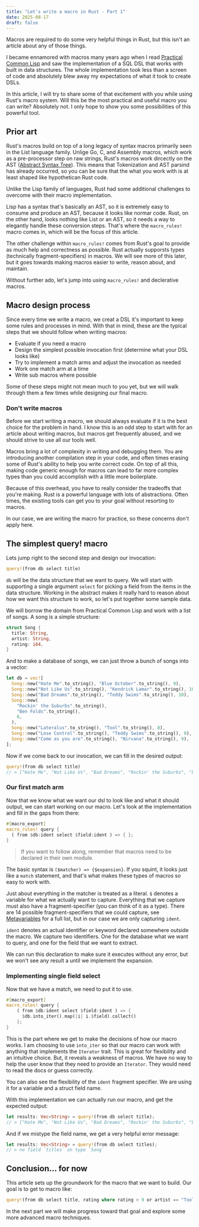 ```yaml
---
title: "Let's write a macro in Rust - Part 1"
date: 2025-08-17
draft: false
---
```

Macros are required to do some very helpful things in Rust, but this isn't an article about any of those things.

I became ennamored with macros many years ago when I read [Practical Common Lisp](https://gigamonkeys.com/book/) and saw the implementation of a SQL DSL that works with built in data structures. The whole implementation took less than a screen of code and absolutely blew away my expectations of what it took to create DSLs.

In this article, I will try to share some of that excitement with you while using Rust's macro system. Will this be the most practical and useful macro you can write? Absolutely not. I only hope to show you some possibilities of this powerful tool.

## Prior art

Rust's macros build on top of a long legacy of syntax macros primarily seen in the List language family. Unlige Go, C, and Assembly macros, which work as a pre-processor step on raw strings, Rust's macros work dircectly on the AST ([Abstract Syntax Tree](https://en.wikipedia.org/wiki/Abstract_syntax_tree)). This means that Tokenization and AST parsind has already occurred, so you can be sure that the what you work with is at least shaped like hypothetican Rust code.

Unlike the Lisp family of languages, Rust had some additional challenges to overcome with their macro implementation.

Lisp has a syntax that's basically an AST, so it is extremely easy to consume and produce an AST, because it looks like normar code. Rust, on the other hand, looks nothing like List or an AST, so it needs a way to elegantly handle these conversion steps. That's where the `macro_rules!` macro comes in, which will be the focus of this article.

The other challenge within `macro_rules!` comes from Rust's goal to provide as much help and correctness as possible. Rust actually supporsts types (technically fragment-specifiers) in macros. We will see more of this later, but it goes towards making macros easier to write, reason about, and maintain.

Without further ado, let's jump into using `macro_rules!` and declerative macros.

## Macro design process

Since every time we write a macro, we creat a DSL it's important to keep some rules and processes in mind. With that in mind, these are the typical steps that we should follow when writing macros:

- Evaluate if you need a macro
- Design the simplest possible invocation first (determine what your DSL looks like)
- Try to implement a match arms and adjust the invocation as needed
- Work one match arm at a time
- Write sub macros where possible

Some of these steps might not mean much to you yet, but we will walk through them a few times while designing our final macro.

### Don't write macros

Before we start writing a macro, we should always evaluate if it is the best choice for the problem in hand. I know this is an odd step to start with for an article about writing macros, but macros get frequently abused, and we should strive to use all our tools well.

Macros bring a lot of complexity in writing and debugging them. You are introducing another compilation step in your code, and often times erasing some of Rust's ability to help you write correct code. On top of all this, making code generic enough for macros can lead to far more complex types than you could accomplish with a little more boilerplate.

Because of this overhead, you have to really consider the tradeoffs that you're making. Rust is a powerful language with lots of abstractions. Often times, the existing tools can get you to your goal without resorting to macros.

In our case, we are writing the macro for practice, so these concerns don't apply here.

## The simplest query! macro

Lets jump right to the second step and design our invocation:

```rust
query!(from db select title)
```

`db` will be the data structure that we want to query. We will start with supporting a single argument `select` for picking a field from the items in the data structure. Working in the abstract makes it really hard to reason about how we want this structure to work, so let's put together some sample data.

We will borrow the domain from Practical Common Lisp and work with a list of songs. A song is a simple structure:

```rust
struct Song {
  title: String,
  artist: String,
  rating: i64,
}
```

And to make a database of songs, we can just throw a bunch of songs into a vector:

```rust
let db = vec![
  Song::new("Hate Me".to_string(), "Blue October".to_string(), 9),
  Song::new("Not Like Us".to_string(), "Kendrick Lamar".to_string(), 10),
  Song::new("Bad Dreams".to_string(), "Teddy Swims".to_string(), 10),
  Song::new(
    "Rockin' the Suburbs".to_string(),
    "Ben Folds".to_string(),
    6,
  ),
  Song::new("Lateralus".to_string(), "Tool".to_string(), 8),
  Song::new("Lose Control".to_string(), "Teddy Swims".to_string(), 9),
  Song::new("Come as you are".to_string(), "Nirvana".to_string(), 9),
];
```

Now if we come back to our invocation, we can fill in the desired output:

```rust
query!(from db select title)
// > ["Hate Me", "Not Like Us", "Bad Dreams", "Rockin' the Suburbs", "Lateralus", "Lose Control", "Come as you are"]
```

### Our first match arm

Now that we know what we want our dsl to look like and what it should output, we can start working on our macro. Let's look at the implementation and fill in the gaps from there:

```rust
#[macro_export]
macro_rules! query {
  ( from $db:ident select $field:ident ) => { };
}
```

> If you want to follow along, remember that macros need to be declared in their own module.

The basic syntax is `($matcher) => {$expansion}`. If you squint, it looks just like a `match` statement, and that's what makes these types of macros so easy to work with.

Just about everything in the matcher is treated as a literal. `$` denotes a variable for what we actually want to capture. Everything that we capture must also have a fragment-specifier (you can think of it as a type). There are 14 possible fragment-specifiers that we could capture, see [Metavariables](https://doc.rust-lang.org/reference/macros-by-example.html#metavariables) for a full list, but in our case we are only capturing `ident`.

`ident` denotes an actual identifier or keyword declared somewhere outside the macro. We capture two identifiers. One for the database what we want to query, and one for the field that we want to extract.

We can run this declaration to make sure it executes without any error, but we won't see any result a until we implement the expansion.

### Implementing single field select

Now that we have a match, we need to put it to use.

  ```rust
  #[macro_export]
  macro_rules! query {
      ( from $db:ident select $field:ident ) => {
        $db.into_iter().map(|i| i.$field).collect()
      };
  }
```

This is the part where we get to make the decisions of how our macro works. I am choosing to use `into_iter` so that our macro can work with anything that implements the `Iterator` trait. This is great for flexibility and an intuitive choice. But, it reveals a weakness of macros. We have no way to help the user know that they need to provide an `Iterator`. They would need to read the docs or guess correctly.

You can also see the flexibility of the `ident` fragment specifier. We are using it for a variable and a struct field name.

With this implementation we can actually run our macro, and get the expected output:

```rust
let results: Vec<String> = query!(from db select title);
// > ["Hate Me", "Not Like Us", "Bad Dreams", "Rockin' the Suburbs", "Lateralus", "Lose Control", "Come as you are"]
```

And if we mistype the field name, we get a very helpful error message:

```rust
let results: Vec<String> = query!(from db select titles);
// > no field `titles` on type `Song`
```

## Conclusion... for now

This article sets up the groundwork for the macro that we want to build. Our goal is to get to macro like:

```rust
query!(from db select title, rating where rating > 9 or artist == "Tool");
```

In the next part we will make progress toward that goal and explore some more advanced macro techniques.
